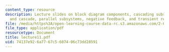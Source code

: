 ```yaml
---
content_type: resource
description: Lecture slides on block diagram components, cascading subsystems, loading
  and cascade, parallel subsystems, negative feedback, and transient response.
file: /media/https%3A/open-learning-course-data-rc.s3.amazonaws.com/2-004-systems-modeling-and-control-ii-fall-2007/74137e926a7767c5607406c73dd28591_lecture11.pdf
file_type: application/pdf
resourcetype: Document
title: lecture11.pdf
uid: 74137e92-6a77-67c5-6074-06c73dd28591
---
```

